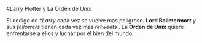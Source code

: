 #Larry Plotter y La Orden de Unix

El codigo de **Larry* cada vez se vuelve mas peligroso.
**Lord Ballmermort** y sus *followers* tienen cada vez mas *retweets* .
La **Orden de Unix** quiere enfrentarse a ellos y luchar por el bien del mundo.
